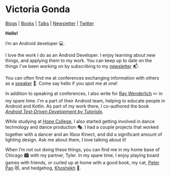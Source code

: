 # Victoria Gonda

[Blogs](blogs.md) | [Books](books.md) | [Talks](talks.md) | [Newsletter](https://tinyletter.com/vgonda) | [Twitter](https://twitter.com/TTGonda)

**Hello!**

I’m an Android developer 💻.

I love the work I do as an Android Developer. I enjoy learning about new things, and applying them to my work. You can keep up to date on the things I've been working on by subscribing to my [newsletter](https://tinyletter.com/vgonda) 📬.

You can often find me at conferences exchanging information with others as a [speaker](talks.md) 🎤. Come say hello if you spot me at one!

In addition to speaking at conferences, I also write for [Ray Wenderlich](https://www.raywenderlich.com/u/vgonda) ✏️ in my spare time. I'm a part of their Android team, helping to educate people in Android and Kotlin. As part of my work there, I co-authored the book _[Android Test-Driven Development by Tutorials](https://store.raywenderlich.com/products/android-test-driven-development-by-tutorials)_.

While studying at [Hope College](https://hope.edu/), I also started getting involved in dance technology and dance production 🎭. I had a couple projects that worked together with a dancer and an Xbox Kinect, and did a significant amount of lighting design. Ask me about them, I love talking about it!

When I’m not out doing these things, you can find me in my home base of Chicago 🏙️ with my partner, Tyler. In my spare time, I enjoy playing board games with friends, or curled up at home with a good book, my cat, [Peter Pan](https://www.instagram.com/p/BgoGqmRlGSk/) 😻, and hedgehog, [Khoshekh](https://www.instagram.com/p/Bge6vC0h1Cx/) 🦔.
